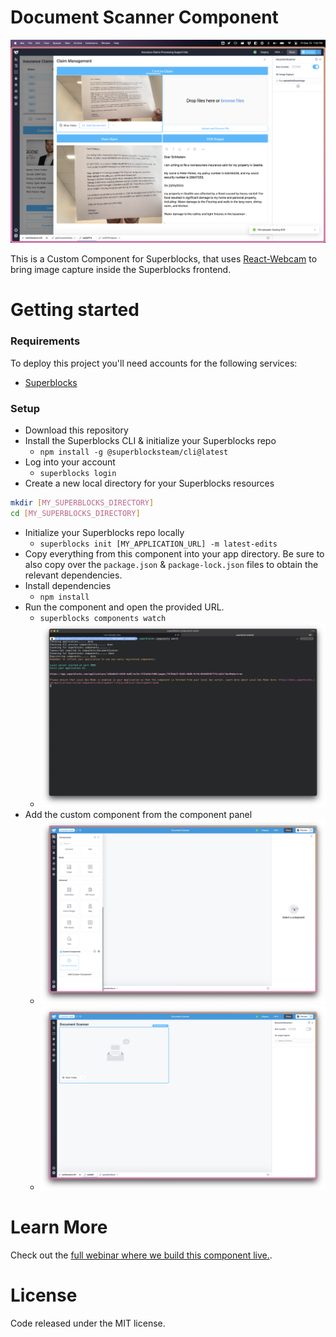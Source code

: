 # Document Scanner Component

![Photo of the Document Scanner](screenshots/documentScanner.png)

This is a Custom Component for Superblocks, that uses [React-Webcam](https://github.com/mozmorris/react-webcam) to bring image capture inside the Superblocks frontend.

Getting started
=====

### Requirements

To deploy this project you'll need accounts for the following services:

- [Superblocks](https://superblocks.com/)

### Setup

* Download this repository
* Install the Superblocks CLI & initialize your Superblocks repo
  * `npm install -g @superblocksteam/cli@latest`
* Log into your account
  * `superblocks login`
* Create a new local directory for your Superblocks resources
```bash
mkdir [MY_SUPERBLOCKS_DIRECTORY]
cd [MY_SUPERBLOCKS_DIRECTORY]
```
* Initialize your Superblocks repo locally
  * `superblocks init [MY_APPLICATION_URL] -m latest-edits`
* Copy everything from this component into your app directory. Be sure to also copy over the `package.json` & `package-lock.json` files to obtain the relevant dependencies.
* Install dependencies
  * `npm install`
* Run the component and open the provided URL.
  * `superblocks components watch`
  * ![Photo of the terminal running the command](screenshots/terminal.png)
* Add the custom component from the component panel
  * ![Screenshot of installing the component](screenshots/componentPanel.png)
  * ![Screenshot of installed component.](screenshots/componentInstalled.png)

Learn More
=======

Check out the [full webinar where we build this component live.](https://www.superblocks.com/webinar/custom-components/).

License
=======

Code released under the MIT license.
